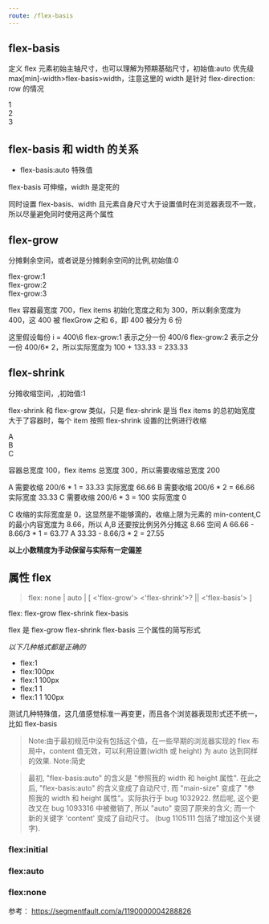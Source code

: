 ```yaml
---
route: /flex-basis
---
```


## flex-basis

定义 flex 元素初始主轴尺寸，也可以理解为预期基础尺寸，初始值:auto
优先级 max[min]-width>flex-basis>width，注意这里的 width 是针对 flex-direction: row 的情况

<div>
<div style={{display: 'flex',width: 700,height:100, background: '#eee'}}>
    <div style={{width: 60, flex:1, minWidth:180, background: '#111'}}>1</div>
    <div style={{width: 60, flexBasis:100, background: '#222'}}>2</div>
    <div style={{width: 60, flexBasis:100, background: '#333'}}>3</div>
</div>
</div>

## flex-basis 和 width 的关系

- flex-basis:auto 特殊值

flex-basis 可伸缩，width 是定死的

同时设置 flex-basis、width 且元素自身尺寸大于设置值时在浏览器表现不一致，所以尽量避免同时使用这两个属性

## flex-grow

分摊剩余空间，或者说是分摊剩余空间的比例,初始值:0

<div style={{ display: 'flex', width: 700, height: 100, background: '#eee' }}>
  <div style={{ flexBasis: 100, flexGrow: 1, background: '#111' }}>
    flex-grow:1
  </div>
  <div style={{ flexBasis: 100, flexGrow: 2, background: '#111' }}>
    flex-grow:2
  </div>
  <div style={{ flexBasis: 100, flexGrow: 3, background: '#111' }}>
    flex-grow:3
  </div>
</div>

flex 容器最宽度 700，flex items 初始化宽度之和为 300，所以剩余宽度为 400，这 400 被 flexGrow 之和 6，即 400 被分为 6 份

这里假设每份 i = 400\6
flex-grow:1 表示之分一份 400/6
flex-grow:2 表示之分一份 400/6\* 2，所以实际宽度为 100 + 133.33 = 233.33

## flex-shrink

分摊收缩空间，,初始值:1

flex-shrink 和 flex-grow 类似，只是 flex-shrink 是当 flex items 的总初始宽度大于了容器时，每个 item 按照 flex-shrink 设置的比例进行收缩

<div>
<div style={{display: 'flex',width: 100, height:100, background: '#eee'}}>
   <div style={{flexBasis: 100, flexShrink:1,  background: '#111'}}>A</div>
    <div style={{flexBasis: 100, flexShrink:2,  background: '#111'}}>B</div>
    <div style={{flexBasis: 100, flexShrink:3,  background: '#111'}}>C</div>
</div>
</div>

容器总宽度 100，flex items 总宽度 300，所以需要收缩总宽度 200

A 需要收缩 200/6 \* 1 = 33.33 实际宽度 66.66
B 需要收缩 200/6 \* 2 = 66.66 实际宽度 33.33
C 需要收缩 200/6 \* 3 = 100 实际宽度 0

C 收缩的实际宽度是 0，这显然是不能够滴的，收缩上限为元素的 min-content,C 的最小内容宽度为 8.66，所以 A,B 还要按比例另外分摊这 8.66 空间
A 66.66 - 8.66/3 \* 1 = 63.77
A 33.33 - 8.66/3 \* 2 = 27.55

**以上小数精度为手动保留与实际有一定偏差**

## 属性 flex

> flex: none | auto | [ <'flex-grow'> <'flex-shrink'>? || <'flex-basis'> ]

flex: flex-grow flex-shrink flex-basis

flex 是 flex-grow flex-shrink flex-basis 三个属性的简写形式

_以下几种格式都是正确的_

- flex:1
- flex:100px
- flex:1 100px
- flex:1 1
- flex:1 1 100px

测试几种特殊值，这几值感觉标准一再变更，而且各个浏览器表现形式还不统一，比如 flex-basis

> Note:由于最初规范中没有包括这个值，在一些早期的浏览器实现的 flex 布局中，content 值无效，可以利用设置(width 或 height) 为 auto 达到同样的效果.
> Note:简史

> 最初, "flex-basis:auto" 的含义是 "参照我的 width 和 height 属性".
> 在此之后, "flex-basis:auto" 的含义变成了自动尺寸, 而 "main-size" 变成了 "参照我的 width 和 height 属性"。实际执行于 bug 1032922.
> 然后呢, 这个更改又在 bug 1093316 中被撤销了, 所以 "auto" 变回了原来的含义; 而一个新的关键字 'content' 变成了自动尺寸。 (bug 1105111 包括了增加这个关键字).

### flex:initial

### flex:auto

### flex:none

参考：
https://segmentfault.com/a/1190000004288826
